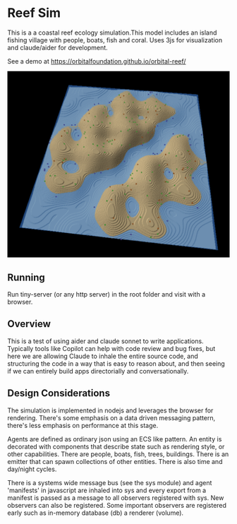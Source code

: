 # Reef Sim

This is a a coastal reef ecology simulation.This model includes an island fishing village with people, boats, fish and coral. Uses 3js for visualization and claude/aider for development.

See a demo at https://orbitalfoundation.github.io/orbital-reef/

![reef](assets/screenshot.png?raw=true "reef")

## Running

Run tiny-server (or any http server) in the root folder and visit with a browser.

## Overview

This is a test of using aider and claude sonnet to write applications. Typically tools like Copilot can help with code review and bug fixes, but here we are allowing Claude to inhale the entire source code, and structuring the code in a way that is easy to reason about, and then seeing if we can entirely build apps directorially and conversationally.

## Design Considerations

The simulation is implemented in nodejs and leverages the browser for rendering. There's some emphasis on a data driven messaging pattern, there's less emphasis on performance at this stage.

Agents are defined as ordinary json using an ECS like pattern. An entity is decorated with components that describe state such as rendering style, or other capabilities. There are people, boats, fish, trees, buildings. There is an emitter that can spawn collections of other entities. There is also time and day/night cycles.

There is a systems wide message bus (see the sys module) and agent 'manifests' in javascript are inhaled into sys and every export from a manifest is passed as a message to all observers registered with sys. New observers can also be registered. Some important observers are registered early such as in-memory database (db) a renderer (volume).

